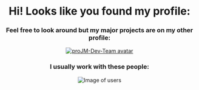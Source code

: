<div align='center'>

# Hi! Looks like you found my profile: 

### Feel free to look around but my major projects are on my other profile:

[![proJM-Dev-Team avatar](https://avatars.githubusercontent.com/u/125509291?s=200&v=4)](https://github.com/proJM-Dev-team)

### I usually work with these people:
![Image of users](https://contrib.rocks/image?repo=proJM-Dev-team/.github "Image of users")

